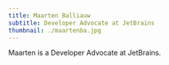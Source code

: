 ```yaml
---
title: Maarten Balliauw
subtitle: Developer Advocate at JetBrains
thumbnail: ./maartenba.jpg
---
```


Maarten is a Developer Advocate at JetBrains.
